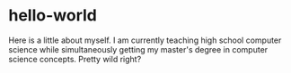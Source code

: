 # hello-world

Here is a little about myself. I am currently teaching high school
computer science while simultaneously getting my master's degree
in computer science concepts. Pretty wild right?
